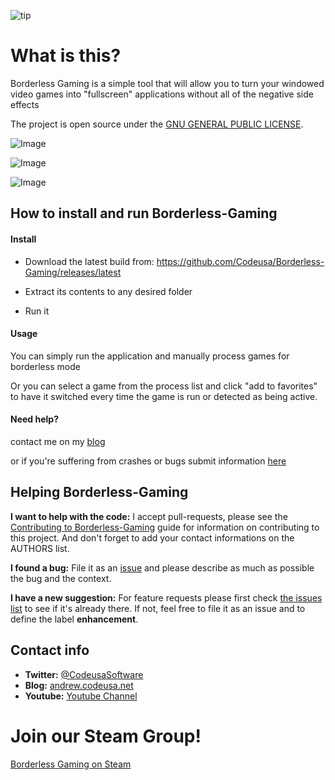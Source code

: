 ![tip](http://img.shields.io/gratipay/Codeusa.svg "Tips")
# What is this?
Borderless Gaming is a simple tool that will allow you to turn your windowed video games into "fullscreen" applications without all of the negative side effects

The project is open source under the [GNU GENERAL PUBLIC LICENSE](https://github.com/Codeusa/Borderless-Gaming/blob/master/LICENSE).


![Image](http://img850.imageshack.us/img850/3111/ci9k.png)

![Image](http://i.imgur.com/JZ1malK.jpg)

![Image](http://i.imgur.com/kRmOysJ.jpg)


## How to install and run Borderless-Gaming

#### Install

- Download the latest build from: https://github.com/Codeusa/Borderless-Gaming/releases/latest

- Extract its contents to any desired folder

- Run it

#### Usage
You can simply run the application and manually process games for borderless mode 

Or you can select a game from the process list and click "add to favorites" to have it switched every time the game is run or detected as being active.

#### Need help?
contact me on my [blog](http://andrew.codeusa.net/ask) 

or if you're suffering from crashes or bugs submit information [here](https://github.com/Codeusa/Borderless-Gaming/issues?state=open)


## Helping Borderless-Gaming 

**I want to help with the code:** I accept pull-requests, please see the [Contributing to Borderless-Gaming](https://github.com/Codeusa/Borderless-Gaming/blob/master/CONTRIBUTING.md) guide for information on contributing to this project. And don't forget to add your contact informations on the AUTHORS list.

**I found a bug:** File it as an [issue](https://github.com/Codeusa/Borderless-Gaming/issues) and please describe as much as possible the bug and the context.

**I have a new suggestion:** For feature requests please first check [the issues list](https://github.com/Codeusa/Borderless-Gaming/issues) to see if it's already there. If not, feel free to file it as an issue and to define the label **enhancement**.

## Contact info

* **Twitter:** [@CodeusaSoftware](https://twitter.com/codeusasoftware)
* **Blog:** [andrew.codeusa.net](http://andrew.codeusa.net)
* **Youtube:** [Youtube Channel](http://www.youtube.com/codeusasoftware)

# Join our Steam Group!
[Borderless Gaming on Steam](http://steamcommunity.com/groups/borderless-gaming)
